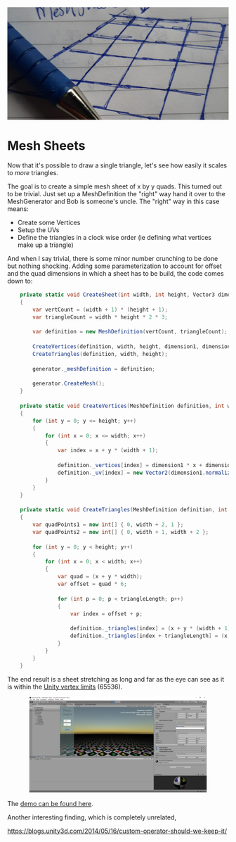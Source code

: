 
<img src="Images/MeshSheet.png" style="object-fit:cover" width="100%" height="256px"/>

Mesh Sheets
===========

Now that it's possible to draw a single triangle, let's see how easily it scales to _more_ triangles. 

The goal is to create a simple mesh sheet of x by y quads. This turned out to be trivial. Just set up a MeshDefinition the "right" way hand it over to the MeshGenerator and Bob is someone's uncle. The "right" way in this case means:

* Create some Vertices
* Setup the UVs
* Define the triangles in a clock wise order (ie defining what vertices make up a triangle)

And when I say trivial, there is some minor number crunching to be done but nothing shocking. Adding some parameterization to account for offset and the quad dimensions in which a sheet has to be build, the code comes down to:

```csharp
    private static void CreateSheet(int width, int height, Vector3 dimension1, Vector3 dimension2, Vector3 offset , MeshGenerator generator)
    {
        var vertCount = (width + 1) * (height + 1);
        var triangleCount = width * height * 2 * 3;

        var definition = new MeshDefinition(vertCount, triangleCount);

        CreateVertices(definition, width, height, dimension1, dimension2, offset);
        CreateTriangles(definition, width, height);

        generator._meshDefinition = definition;

        generator.CreateMesh();
    }

    private static void CreateVertices(MeshDefinition definition, int width, int height, Vector3 dimension1, Vector3 dimension2, Vector3 offset)
    {
        for (int y = 0; y <= height; y++)
        {
            for (int x = 0; x <= width; x++)
            {
                var index = x + y * (width + 1);

                definition._vertices[index] = dimension1 * x + dimension2 * y + offset;
                definition._uv[index] = new Vector2(dimension1.normalized.magnitude * x, dimension2.normalized.magnitude * y);
            }
        }
    }

    private static void CreateTriangles(MeshDefinition definition, int width, int height )
    {
        var quadPoints1 = new int[] { 0, width + 2, 1 };
        var quadPoints2 = new int[] { 0, width + 1, width + 2 };

        for (int y = 0; y < height; y++)
        {
            for (int x = 0; x < width; x++)
            {
                var quad = (x + y * width);
                var offset = quad * 6;

                for (int p = 0; p < triangleLength; p++)
                {
                    var index = offset + p;

                    definition._triangles[index] = (x + y * (width + 1)) + quadPoints1[p];
                    definition._triangles[index + triangleLength] = (x + y * (width + 1)) + quadPoints2[p];
                }
            }
        }
    }
```

The end result is a sheet stretching as long and far as the eye can see as it is within the [Unity vertex limits](https://docs.unity3d.com/ScriptReference/Mesh-indexFormat.html) (65536).


<center>
    <img src="Images/MeshSheetScreenshot.png" style="max-width:80%; height:auto;"/>
</center>

The [demo can be found here](Html/MeshSheet/index.html).

Another interesting finding, which is completely unrelated, 

https://blogs.unity3d.com/2014/05/16/custom-operator-should-we-keep-it/